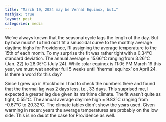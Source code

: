 ```yaml
---
title: "March 19, 2024 may be Vernal Equinox, but…"
mathjax: true
layout: post
categories: media
---
```


We’ve always known that the seasonal cycle lags the length of the day. But by how much? To find out I fit a sinusoidal curve to the monthly average daytime highs for Providence, RI  assigning the average temperature to the 15th of each month. To my surprise the fit was rather tight with a 0.34°C standard deviation. The annual average = 15.66°C ranging from 3.26°C (Jan. 22) to 28.06°C (July 24). While solar equinox is 11:06 PM March 19 this year, we must wait another full 5 weeks until ‘thermal equinox’ on April 24. Is there a word for this day?

Since I grew up in Stockholm I had to check the numbers there and found that the thermal lag was 2 days less, i.e., 33 days. This surprised me, I expected a greater lag due given its maritime climate. The fit wasn’t quite as tight, 0.55°C. The annual average daytime high = 9.83°C ranging from -0.67°C to 20.32°C. The climate tables didn't show the years used. Given warming in recent years the average temperatures are probably on the low side. This is no doubt the case for Providence as well. 
